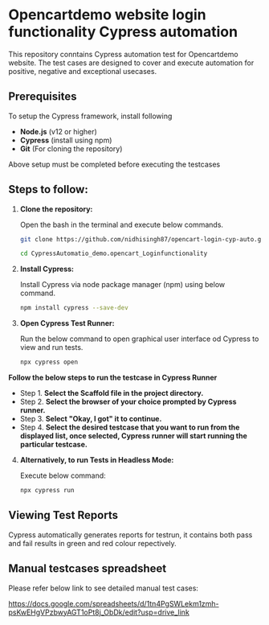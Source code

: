 # Opencartdemo website login functionality Cypress automation

This repository conntains Cypress automation test for Opencartdemo website. The test cases are designed to cover and execute automation for positive, negative and exceptional usecases.

## Prerequisites

To setup the Cypress framework, install following 

- **Node.js** (v12 or higher)
- **Cypress** (install using npm)
- **Git** (For cloning the repository)

Above setup must be completed before executing the testcases

## Steps to follow:

1. **Clone the repository:**

   Open the bash in the terminal and execute below commands.

   ```bash
   git clone https://github.com/nidhisingh87/opencart-login-cyp-auto.git
   ```

   ```bash
   cd CypressAutomatio_demo.opencart_Loginfunctionality
   ```

2. **Install Cypress:**

   Install Cypress via node package manager (npm) using below command.

   ```bash
   npm install cypress --save-dev
   ```


3. **Open Cypress Test Runner:**

   Run the below command to open graphical user interface od Cypress to view and run tests.

   ```bash
   npx cypress open
   ```

**Follow the below steps to run the testcase in Cypress Runner**
 
- Step 1. **Select the Scaffold file in the project directory.**
- Step 2. **Select the browser of your choice prompted by Cypress runner.**
- Step 3. **Select "Okay, I got" it to continue.**
- Step 4. **Select the desired testcase that you want to run from the displayed list, once selected, Cypress runner will start running the particular testcase.**


4. **Alternatively, to run Tests in Headless Mode:**

   Execute below command:

   ```bash
   npx cypress run
   ```

## Viewing Test Reports

Cypress automatically generates reports for testrun, it contains both pass and fail results in green and red colour repectively.


## Manual testcases spreadsheet
Please refer below link to see detailed manual test cases:

https://docs.google.com/spreadsheets/d/1tn4PgSWLekm1zmh-psKwEHgVPzbwyAGT1oPt8j_ObDk/edit?usp=drive_link